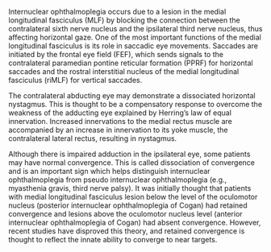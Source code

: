 Internuclear ophthalmoplegia occurs due to a lesion in the medial longitudinal fasciculus (MLF) by blocking the connection between the contralateral sixth nerve nucleus and the ipsilateral third nerve nucleus, thus affecting horizontal gaze. One of the most important functions of the medial longitudinal fasciculus is its role in saccadic eye movements. Saccades are initiated by the frontal eye field (FEF), which sends signals to the contralateral paramedian pontine reticular formation (PPRF) for horizontal saccades and the rostral interstitial nucleus of the medial longitudinal fasciculus (riMLF) for vertical saccades.

The contralateral abducting eye may demonstrate a dissociated horizontal nystagmus. This is thought to be a compensatory response to overcome the weakness of the adducting eye explained by Herring’s law of equal innervation. Increased innervations to the medial rectus muscle are accompanied by an increase in innervation to its yoke muscle, the contralateral lateral rectus, resulting in nystagmus.

Although there is impaired adduction in the ipsilateral eye, some patients may have normal convergence. This is called dissociation of convergence and is an important sign which helps distinguish internuclear ophthalmoplegia from pseudo internuclear ophthalmoplegia (e.g., myasthenia gravis, third nerve palsy). It was initially thought that patients with medial longitudinal fasciculus lesion below the level of the oculomotor nucleus (posterior internuclear ophthalmoplegia of Cogan) had retained convergence and lesions above the oculomotor nucleus level (anterior internuclear ophthalmoplegia of Cogan) had absent convergence. However, recent studies have disproved this theory, and retained convergence is thought to reflect the innate ability to converge to near targets.